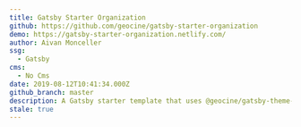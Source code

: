 ```yaml
---
title: Gatsby Starter Organization
github: https://github.com/geocine/gatsby-starter-organization
demo: https://gatsby-starter-organization.netlify.com/
author: Aivan Monceller
ssg:
  - Gatsby
cms:
  - No Cms
date: 2019-08-12T10:41:34.000Z
github_branch: master
description: A Gatsby starter template that uses @geocine/gatsby-theme-organization
stale: true
---
```

